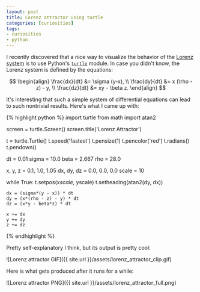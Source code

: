 ```yaml
---
layout: post
title: Lorenz attractor using turtle
categories: [curiosities]
tags:
- curiosities
- python
---
```


I recently discovered that a nice way to visualize the behavior of the [Lorenz system](http://en.wikipedia.org/wiki/Lorenz_system) is to use Python's [`turtle`](https://docs.python.org/3/library/turtle.html#module-turtle) module. In case you didn't know, the Lorenz system is defined by the equations:

$$
\begin{align}
\frac{dx}{dt} &= \sigma (y-x), \\
\frac{dy}{dt} &= x (\rho - z) - y, \\
\frac{dz}{dt} &= xy - \beta z.
\end{align}
$$

It's interesting that such a simple system of differential equations can lead to such nontrivial results. Here's what I came up with:

{% highlight python %}
import turtle
from math import atan2

screen = turtle.Screen()
screen.title('Lorenz Attractor')

t = turtle.Turtle()
t.speed('fastest')
t.pensize(1)
t.pencolor('red')
t.radians()
t.pendown()

dt = 0.01
sigma = 10.0
beta = 2.667
rho = 28.0

x, y, z = 0.1, 1.0, 1.05
dx, dy, dz = 0.0, 0.0, 0.0
scale = 10

while True:
    t.setpos(x*scale, y*scale)
    t.setheading(atan2(dy, dx))
    
    dx = (sigma*(y - x)) * dt
    dy = (x*(rho - z) - y) * dt
    dz = (x*y - beta*z) * dt
    
    x += dx
    y += dy
    z += dz
{% endhighlight %}

Pretty self-explanatory I think, but its output is pretty cool:

![Lorenz attractor GIF]({{ site.url }}/assets/lorenz_attractor_clip.gif)

Here is what gets produced after it runs for a while:

![Lorenz attractor PNG]({{ site.url }}/assets/lorenz_attractor_full.png)

